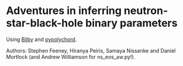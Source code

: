 # Adventures in inferring neutron-star-black-hole binary parameters

Using [Bilby](https://lscsoft.docs.ligo.org/bilby/index.html) and [pypolychord](https://github.com/PolyChord/PolyChordLite).

Authors: Stephen Feeney, Hiranya Peiris, Samaya Nissanke and Daniel Mortlock (and Andrew Williamson for ns_eos_aw.py!).
